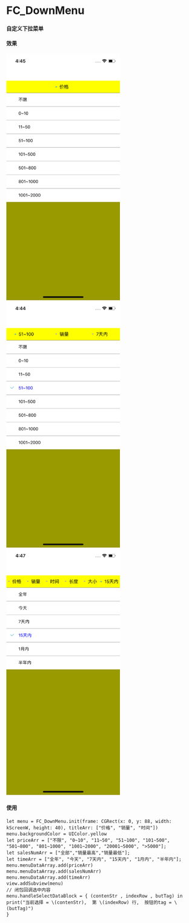# FC_DownMenu
#### 自定义下拉菜单

#### 效果
<img src="https://github.com/wateringFc/FC_DownMenu/blob/master/images/11.png" width="300" height="650" alt="png">
<img src="https://github.com/wateringFc/FC_DownMenu/blob/master/images/22.png" width="300" height="650" alt="png">
<img src="https://github.com/wateringFc/FC_DownMenu/blob/master/images/33.png" width="300" height="650" alt="png">

#### 使用
```
let menu = FC_DownMenu.init(frame: CGRect(x: 0, y: 88, width: kScreenW, height: 40), titleArr: ["价格", "销量", "时间"])
menu.backgroundColor = UIColor.yellow
let priceArr = ["不限", "0~10", "11~50", "51~100", "101~500", "501~800", "801~1000", "1001~2000", "20001~5000", ">5000"];
let salesNumArr = ["全部","销量最高","销量最低"];
let timeArr = ["全年", "今天", "7天内", "15天内", "1月内", "半年内"];
menu.menuDataArray.add(priceArr)
menu.menuDataArray.add(salesNumArr)
menu.menuDataArray.add(timeArr)
view.addSubview(menu)
// 闭包回调选中内容
menu.handleSelectDataBlock = { (contenStr , indexRow , butTag) in
print("当前选择 = \(contenStr),  第 \(indexRow) 行,  按钮的tag = \(butTag)")
}
```
